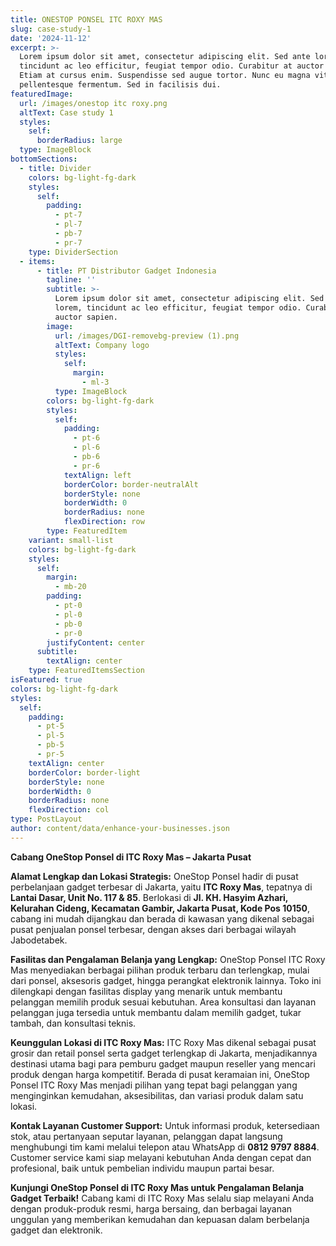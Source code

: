 ```yaml
---
title: ONESTOP PONSEL ITC ROXY MAS
slug: case-study-1
date: '2024-11-12'
excerpt: >-
  Lorem ipsum dolor sit amet, consectetur adipiscing elit. Sed ante lorem,
  tincidunt ac leo efficitur, feugiat tempor odio. Curabitur at auctor sapien.
  Etiam at cursus enim. Suspendisse sed augue tortor. Nunc eu magna vitae lorem
  pellentesque fermentum. Sed in facilisis dui.
featuredImage:
  url: /images/onestop itc roxy.png
  altText: Case study 1
  styles:
    self:
      borderRadius: large
  type: ImageBlock
bottomSections:
  - title: Divider
    colors: bg-light-fg-dark
    styles:
      self:
        padding:
          - pt-7
          - pl-7
          - pb-7
          - pr-7
    type: DividerSection
  - items:
      - title: PT Distributor Gadget Indonesia
        tagline: ''
        subtitle: >-
          Lorem ipsum dolor sit amet, consectetur adipiscing elit. Sed ante
          lorem, tincidunt ac leo efficitur, feugiat tempor odio. Curabitur at
          auctor sapien.
        image:
          url: /images/DGI-removebg-preview (1).png
          altText: Company logo
          styles:
            self:
              margin:
                - ml-3
          type: ImageBlock
        colors: bg-light-fg-dark
        styles:
          self:
            padding:
              - pt-6
              - pl-6
              - pb-6
              - pr-6
            textAlign: left
            borderColor: border-neutralAlt
            borderStyle: none
            borderWidth: 0
            borderRadius: none
            flexDirection: row
        type: FeaturedItem
    variant: small-list
    colors: bg-light-fg-dark
    styles:
      self:
        margin:
          - mb-20
        padding:
          - pt-0
          - pl-0
          - pb-0
          - pr-0
        justifyContent: center
      subtitle:
        textAlign: center
    type: FeaturedItemsSection
isFeatured: true
colors: bg-light-fg-dark
styles:
  self:
    padding:
      - pt-5
      - pl-5
      - pb-5
      - pr-5
    textAlign: center
    borderColor: border-light
    borderStyle: none
    borderWidth: 0
    borderRadius: none
    flexDirection: col
type: PostLayout
author: content/data/enhance-your-businesses.json
---
```

**Cabang OneStop Ponsel di ITC Roxy Mas – Jakarta Pusat**

**Alamat Lengkap dan Lokasi Strategis:**
OneStop Ponsel hadir di pusat perbelanjaan gadget terbesar di Jakarta, yaitu **ITC Roxy Mas**, tepatnya di **Lantai Dasar, Unit No. 117 & 85**. Berlokasi di **Jl. KH. Hasyim Azhari, Kelurahan Cideng, Kecamatan Gambir, Jakarta Pusat, Kode Pos 10150**, cabang ini mudah dijangkau dan berada di kawasan yang dikenal sebagai pusat penjualan ponsel terbesar, dengan akses dari berbagai wilayah Jabodetabek.

**Fasilitas dan Pengalaman Belanja yang Lengkap:**
OneStop Ponsel ITC Roxy Mas menyediakan berbagai pilihan produk terbaru dan terlengkap, mulai dari ponsel, aksesoris gadget, hingga perangkat elektronik lainnya. Toko ini dilengkapi dengan fasilitas display yang menarik untuk membantu pelanggan memilih produk sesuai kebutuhan. Area konsultasi dan layanan pelanggan juga tersedia untuk membantu dalam memilih gadget, tukar tambah, dan konsultasi teknis.

**Keunggulan Lokasi di ITC Roxy Mas:**
ITC Roxy Mas dikenal sebagai pusat grosir dan retail ponsel serta gadget terlengkap di Jakarta, menjadikannya destinasi utama bagi para pemburu gadget maupun reseller yang mencari produk dengan harga kompetitif. Berada di pusat keramaian ini, OneStop Ponsel ITC Roxy Mas menjadi pilihan yang tepat bagi pelanggan yang menginginkan kemudahan, aksesibilitas, dan variasi produk dalam satu lokasi.

**Kontak Layanan Customer Support:**
Untuk informasi produk, ketersediaan stok, atau pertanyaan seputar layanan, pelanggan dapat langsung menghubungi tim kami melalui telepon atau WhatsApp di **0812 9797 8884**. Customer service kami siap melayani kebutuhan Anda dengan cepat dan profesional, baik untuk pembelian individu maupun partai besar.

**Kunjungi OneStop Ponsel di ITC Roxy Mas untuk Pengalaman Belanja Gadget Terbaik!**
Cabang kami di ITC Roxy Mas selalu siap melayani Anda dengan produk-produk resmi, harga bersaing, dan berbagai layanan unggulan yang memberikan kemudahan dan kepuasan dalam berbelanja gadget dan elektronik.
